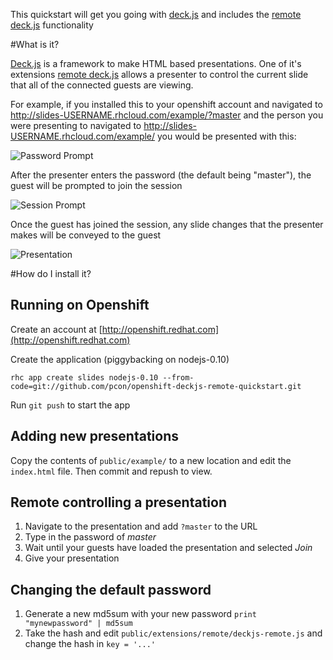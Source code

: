 This quickstart will get you going with [deck.js](http://imakewebthings.com/deck.js/) and includes the [remote deck.js](https://github.com/chrisjaure/deckjs-remote) functionality

#What is it?

[Deck.js](http://imakewebthings.com/deck.js/) is a framework to make HTML based presentations.  One of it's extensions [remote deck.js](https://github.com/chrisjaure/deckjs-remote) allows a presenter to control the current slide that all of the connected guests are viewing.

For example, if you installed this to your openshift account and navigated to http://slides-USERNAME.rhcloud.com/example/?master and the person you were presenting to navigated to http://slides-USERNAME.rhcloud.com/example/ you would be presented with this:

![Password Prompt](https://raw.githubusercontent.com/pcon/openshift-deckjs-remote-quickstart/master/docs/deck_step1.png)

After the presenter enters the password (the default being "master"), the guest will be prompted to join the session

![Session Prompt](https://raw.githubusercontent.com/pcon/openshift-deckjs-remote-quickstart/master/docs/deck_step2.png)

Once the guest has joined the session, any slide changes that the presenter makes will be conveyed to the guest

![Presentation](https://raw.githubusercontent.com/pcon/openshift-deckjs-remote-quickstart/master/docs/deck_step3.png)

#How do I install it?

## Running on Openshift

Create an account at [http://openshift.redhat.com](http://openshift.redhat.com)

Create the application (piggybacking on nodejs-0.10)

    rhc app create slides nodejs-0.10 --from-code=git://github.com/pcon/openshift-deckjs-remote-quickstart.git
    
Run `git push` to start the app

## Adding new presentations

Copy the contents of `public/example/` to a new location and edit the `index.html` file.  Then commit and repush to view.

## Remote controlling a presentation

1. Navigate to the presentation and add `?master` to the URL
2. Type in the password of _master_
3. Wait until your guests have loaded the presentation and selected _Join_
4. Give your presentation

## Changing the default password

1. Generate a new md5sum with your new password `print "mynewpassword" | md5sum`
2. Take the hash and edit `public/extensions/remote/deckjs-remote.js` and change the hash in `key = '...'`
